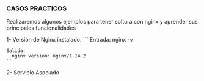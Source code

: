 ### CASOS PRACTICOS

Realizaremos algunos ejemplos para tener soltura con nginx y aprender sus principales funcionalidades

1- Versión de Nginx instalado.
    ```
    Entrada:
      nginx -v

    Salida:
      nginx version: nginx/1.14.2
    ```
2- Servicio Asociado
